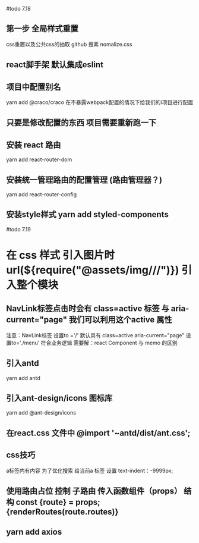 #todo 7.18
## 第一步 全局样式重置 
css重置以及公共css的抽取  github 搜素 nomalize.css
## react脚手架 默认集成eslint
## 项目中配置别名 
yarn add @craco/craco 在不暴露webpack配置的情况下给我们的i项目进行配置
## 只要是修改配置的东西 项目需要重新跑一下

## 安装 react 路由 
yarn add react-router-dom
## 安装统一管理路由的配置管理 (路由管理器？)
yarn add react-router-config
## 安装style样式  yarn add styled-components


#todo  7.19

# 在 css 样式 引入图片时 url(${require("@assets/img///")})  引入整个模块

## NavLink标签点击时会有 class=active 标签 与 aria-current="page"  我们可以利用这个active 属性 
注意：NavLink标签 设置to ='/' 默认具有 class=active aria-current="page"  设置to='./menu' 符合业务逻辑
需要解：react Component 与 memo 的区别

## 引入antd
yarn add antd

## 引入ant-design/icons 图标库
yarn add @ant-design/icons

## 在react.css 文件中  @import '~antd/dist/ant.css';

## css技巧   
 a标签内有内容 为了优化搜索 给当前a 标签 设置 text-indent：-9999px;

## 使用路由占位 控制 子路由  传入函数组件（props）  结构    const {route} = props;    {renderRoutes(route.routes)}

## yarn add axios